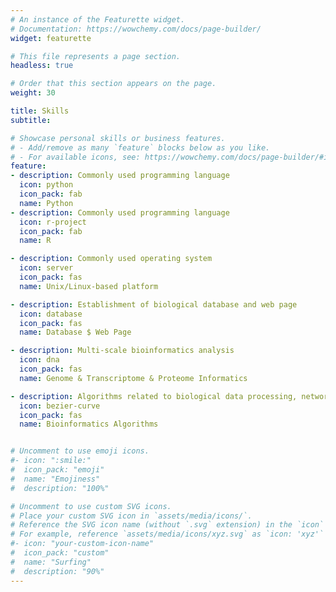 ```yaml
---
# An instance of the Featurette widget.
# Documentation: https://wowchemy.com/docs/page-builder/
widget: featurette

# This file represents a page section.
headless: true

# Order that this section appears on the page.
weight: 30

title: Skills
subtitle:

# Showcase personal skills or business features.
# - Add/remove as many `feature` blocks below as you like.
# - For available icons, see: https://wowchemy.com/docs/page-builder/#icons
feature:
- description: Commonly used programming language
  icon: python
  icon_pack: fab
  name: Python
- description: Commonly used programming language
  icon: r-project
  icon_pack: fab
  name: R

- description: Commonly used operating system
  icon: server
  icon_pack: fas
  name: Unix/Linux-based platform

- description: Establishment of biological database and web page
  icon: database
  icon_pack: fas
  name: Database $ Web Page

- description: Multi-scale bioinformatics analysis
  icon: dna
  icon_pack: fas
  name: Genome & Transcriptome & Proteome Informatics

- description: Algorithms related to biological data processing, network topology, machine learning ...
  icon: bezier-curve
  icon_pack: fas
  name: Bioinformatics Algorithms


# Uncomment to use emoji icons.
#- icon: ":smile:"
#  icon_pack: "emoji"
#  name: "Emojiness"
#  description: "100%"  

# Uncomment to use custom SVG icons.
# Place your custom SVG icon in `assets/media/icons/`.
# Reference the SVG icon name (without `.svg` extension) in the `icon` field.
# For example, reference `assets/media/icons/xyz.svg` as `icon: 'xyz'`
#- icon: "your-custom-icon-name"
#  icon_pack: "custom"
#  name: "Surfing"
#  description: "90%"
---
```

